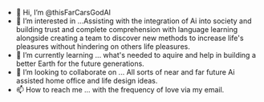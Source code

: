 - 👋 Hi, I’m @thisFarCarsGodAI
- 👀 I’m interested in ...Assisting with the integration of Ai into society and building trust and complete comprehension with language learning alongside creating a team to discover new methods to increase life's pleasures without hindering on others life pleasures.
- 🌱 I’m currently learning ... what's needed to aquire and help in building a better Earth for the future generations.
- 💞️ I’m looking to collaborate on ... All sorts of near and far future Ai assisted home office and life design ideas.
- 📫 How to reach me ... with the frequency of love via my email.

<!---
thisFarCarsGodAI/thisFarCarsGodAI is a ✨ special ✨ repository because its `README.md` (this file) appears on your GitHub profile.
You can click the Preview link to take a look at your changes.
--->
